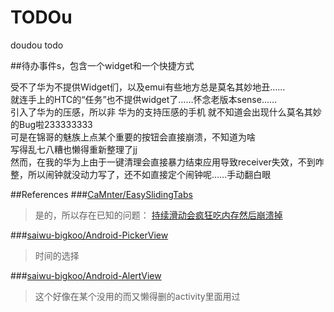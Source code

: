 # TODOu
doudou todo

##待办事件s，包含一个widget和一个快捷方式
<p>
受不了华为不提供Widget们，以及emui有些地方总是莫名其妙地丑……<br/>
就连手上的HTC的“任务”也不提供widget了……怀念老版本sense……<br/>
引入了华为的压感，所以非 华为的支持压感的手机 就不知道会出现什么莫名其妙的Bug啦233333333<br/>
可是在锦哥的魅族上点某个重要的按钮会直接崩溃，不知道为啥<br/>
写得乱七八糟也懒得重新整理了jj<br/>
然而，在我的华为上由于一键清理会直接暴力结束应用导致receiver失效，不到咋整，所以闹钟就没动力写了，还不如直接定个闹钟呢……手动翻白眼
</p>

##References
###[CaMnter/EasySlidingTabs](https://github.com/CaMnter/EasySlidingTabs)
>是的，所以存在已知的问题：
[持续滑动会疯狂吃内存然后崩溃掉](https://github.com/CaMnter/EasySlidingTabs/issues/1)

###[saiwu-bigkoo/Android-PickerView](https://github.com/saiwu-bigkoo/Android-PickerView)
>时间的选择

###[saiwu-bigkoo/Android-AlertView](https://github.com/saiwu-bigkoo/Android-AlertView)
>这个好像在某个没用的而又懒得删的activity里面用过
